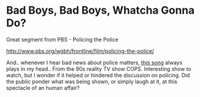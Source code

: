 # Bad Boys, Bad Boys, Whatcha Gonna Do?

Great segment from PBS - Policing the Police

http://www.pbs.org/wgbh/frontline/film/policing-the-police/

And.. whenever I hear bad news about police matters, [this
song](https://youtu.be/GazE8PAL-DE?t=23) always plays in my
head.. From the 90s reality TV show COPS. Interesting show to watch,
but I wonder if it helped or hindered the discussion on policing. Did
the public ponder what was being shown, or simply laugh at it, at this
spectacle of an human affair?
